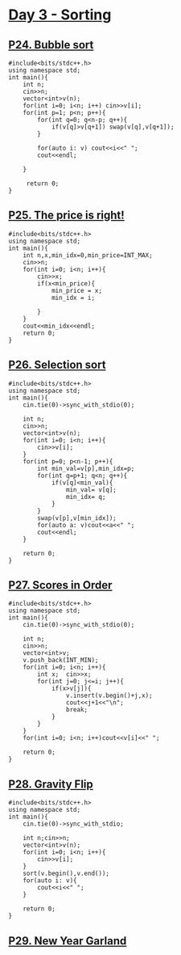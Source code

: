 # [Day 3 - Sorting ](https://codeforces.com/group/yg7WhsFsAp/contest/355494 )



## [P24. Bubble sort ](https://codeforces.com/group/yg7WhsFsAp/contest/355494/problem/P24 )

```
#include<bits/stdc++.h>
using namespace std;
int main(){
    int n;
    cin>>n;
    vector<int>v(n);
    for(int i=0; i<n; i++) cin>>v[i];
    for(int p=1; p<n; p++){
        for(int q=0; q<n-p; q++){
            if(v[q]>v[q+1]) swap(v[q],v[q+1]);
        }
        
        for(auto i: v) cout<<i<<" ";
        cout<<endl;
        
    }
     
     return 0;
}
```


## [P25. The price is right! ](https://codeforces.com/group/yg7WhsFsAp/contest/355494/problem/P25 )

```
#include<bits/stdc++.h>
using namespace std;
int main(){
    int n,x,min_idx=0,min_price=INT_MAX;
    cin>>n;
    for(int i=0; i<n; i++){
        cin>>x;
        if(x<min_price){
            min_price = x;
            min_idx = i;

        }
    }
    cout<<min_idx<<endl;
    return 0;
}
```


## [P26. Selection sort ](https://codeforces.com/group/yg7WhsFsAp/contest/355494/problem/P26 )

```
#include<bits/stdc++.h>
using namespace std;
int main(){
    cin.tie(0)->sync_with_stdio(0);

    int n;
    cin>>n;
    vector<int>v(n);
    for(int i=0; i<n; i++){
        cin>>v[i];
    }
    for(int p=0; p<n-1; p++){
        int min_val=v[p],min_idx=p;
        for(int q=p+1; q<n; q++){
            if(v[q]<min_val){
                min_val= v[q];
                min_idx= q;
            }
        }
        swap(v[p],v[min_idx]);
        for(auto a: v)cout<<a<<" ";
        cout<<endl;
    }

    return 0;
}
```


## [P27. Scores in Order ](https://codeforces.com/group/yg7WhsFsAp/contest/355494/problem/P27 )

```
#include<bits/stdc++.h>
using namespace std;
int main(){
    cin.tie(0)->sync_with_stdio(0);

    int n;
    cin>>n;
    vector<int>v;
    v.push_back(INT_MIN);
    for(int i=0; i<n; i++){
        int x;  cin>>x;
        for(int j=0; j<=i; j++){
            if(x>v[j]){
                v.insert(v.begin()+j,x);
                cout<<j+1<<"\n";
                break;
            }
        }
    }
    for(int i=0; i<n; i++)cout<<v[i]<<" ";

    return 0;
}
```


## [P28. Gravity Flip ](https://codeforces.com/group/yg7WhsFsAp/contest/355494/problem/P28 )

```
#include<bits/stdc++.h>
using namespace std;
int main(){
    cin.tie(0)->sync_with_stdio;
    
    int n;cin>>n;
    vector<int>v(n);
    for(int i=0; i<n; i++){
        cin>>v[i];
    }
    sort(v.begin(),v.end());
    for(auto i: v){
        cout<<i<<" ";
    }
    
    return 0;
}
```


## [P29. New Year Garland ](https://codeforces.com/group/yg7WhsFsAp/contest/355494/problem/P29 )

```

```


## [ ]( )

```

```


## [ ]( )

```

```


## [ ]( )

```

```


## [ ]( )

```

```


## [ ]( )

```

```


## [ ]( )

```

```


## [ ]( )

```

```


## [ ]( )

```

```